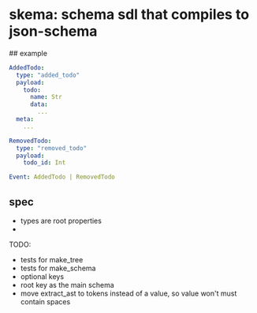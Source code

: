 # skema: schema sdl that compiles to json-schema

## example

```yaml
AddedTodo:
  type: "added_todo"
  payload: 
    todo:
      name: Str
      data:
        ...
  meta:
    ...

RemovedTodo:
  type: "removed_todo"
  payload:
    todo_id: Int

Event: AddedTodo | RemovedTodo
```

## spec

- types are root properties
- 

TODO:
- tests for make_tree
- tests for make_schema
- optional keys
- root key as the main schema
- move extract_ast to tokens instead of a value, so value won't must contain spaces


